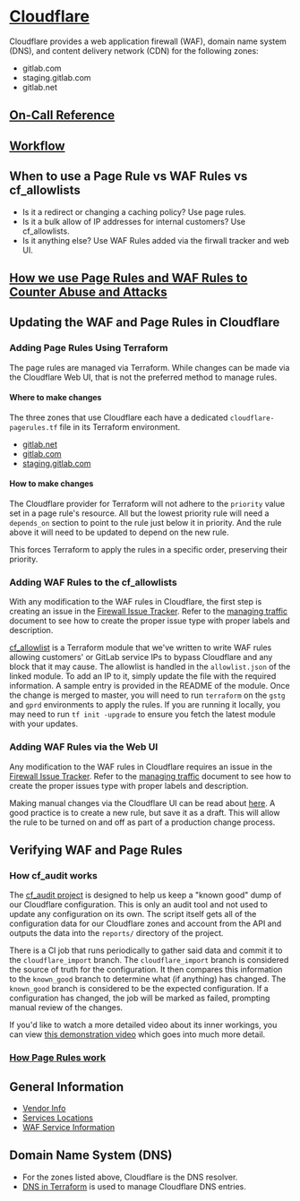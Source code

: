 # [Cloudflare](https://cloudflare.com)

Cloudflare provides a web application firewall (WAF), domain name system
(DNS), and content delivery network (CDN) for the following zones:

- gitlab.com
- staging.gitlab.com
- gitlab.net

## [On-Call Reference](oncall.md)

## [Workflow](https://gitlab.com/gitlab-com/gl-infra/infrastructure/-/issues/10993)

## When to use a Page Rule vs WAF Rules vs cf_allowlists

* Is it a redirect or changing a caching policy? Use page rules.
* Is it a bulk allow of IP addresses for internal customers? Use cf_allowlists.
* Is it anything else? Use WAF Rules added via the firwall tracker and web UI.

## [How we use Page Rules and WAF Rules to Counter Abuse and Attacks](https://gitlab.com/gitlab-com/gl-infra/infrastructure/-/issues/10277)

## Updating the WAF and Page Rules in Cloudflare

### Adding Page Rules Using Terraform
The page rules are managed via Terraform. While changes can be made via the
Cloudflare Web UI, that is not the preferred method to manage rules.

#### Where to make changes
The three zones that use Cloudflare each have a dedicated
`cloudflare-pagerules.tf` file in its Terraform environment.

* [gitlab.net](https://ops.gitlab.net/gitlab-com/gitlab-com-infrastructure/-/blob/master/environments/ops/cloudflare-pagerules.tf)
* [gitlab.com](https://ops.gitlab.net/gitlab-com/gitlab-com-infrastructure/-/blob/master/environments/gprd/cloudflare-pagerules.tf)
* [staging.gitlab.com](https://ops.gitlab.net/gitlab-com/gitlab-com-infrastructure/-/blob/master/environments/gstg/cloudflare-pagerules.tf)

#### How to make changes
The Cloudflare provider for Terraform will not adhere to the `priority` value
set in a page rule's resource. All but the lowest priority rule will need a
`depends_on` section to point to the rule just below it in priority. And the
rule above it will need to be updated to depend on the new rule.

This forces Terraform to apply the rules in a specific order, preserving their
priority.

### Adding WAF Rules to the cf_allowlists

With any modification to the WAF rules in Cloudflare, the first step is
creating an issue in the [Firewall Issue Tracker](https://gitlab.com/gitlab-com/gl-infra/cloudflare-firewall).
Refer to the [managing traffic](managing-traffic.md) document to see how to
create the proper issue type with proper labels and description.

[cf_allowlist](https://ops.gitlab.net/gitlab-com/gl-infra/terraform-modules/cf_allowlists)
is a Terraform module that we've written to write WAF rules allowing customers'
or GitLab service IPs to bypass Cloudflare and any block that it may cause. The
allowlist is handled in the `allowlist.json` of the linked module. To add an IP
to it, simply update the file with the required information. A sample entry is
provided in the README of the module. Once the change is merged to master, you
will need to run `terraform` on the `gstg` and `gprd` environments to apply the
rules. If you are running it locally, you may need to run `tf init -upgrade` to
ensure you fetch the latest module with your updates.

### Adding WAF Rules via the Web UI

Any modification to the WAF rules in Cloudflare requires an issue in the
[Firewall Issue Tracker](https://gitlab.com/gitlab-com/gl-infra/cloudflare-firewall).
Refer to the [managing traffic](managing-traffic.md) document to see how to
create the proper issues type with proper labels and description.

Making manual changes via the Cloudflare UI can be read about [here](https://developers.cloudflare.com/firewall/cf-dashboard/create-edit-delete-rules/).
A good practice is to create a new rule, but save it as a draft. This will
allow the rule to be turned on and off as part of a production change process.

## Verifying WAF and Page Rules

### How cf_audit works

The [cf_audit project](https://ops.gitlab.net/gitlab-com/gl-infra/cloudflare-audit-log)
is designed to help us keep a "known good" dump of our Cloudflare configuration.
This is only an audit tool and not used to update any configuration on its own.
The script itself gets all of the configuration data for our Cloudflare zones
and account from the API and outputs the data into the `reports/` directory of
the project.

There is a CI job that runs periodically to gather said data and commit it to
the `cloudflare_import` branch. The `cloudflare_import` branch is considered
the source of truth for the configuration. It then compares this information to
the `known_good` branch to determine what (if anything) has changed. The
`known_good` branch is considered to be the expected configuration. If a
configuration has changed, the job will be marked as failed, prompting manual
review of the changes.

If you'd like to watch a more detailed video about its inner workings, you can
view [this demonstration video](https://youtu.be/vTKyf-PS7Lo) which goes into
much more detail.

### [How Page Rules work](https://gitlab.com/gitlab-com/gl-infra/infrastructure/-/issues/10989)

## General Information
* [Vendor Info](./vendor.md)
* [Services Locations](./services-locations.md)
* [WAF Service Information](../waf/service-waf.md)

## Domain Name System (DNS)
* For the zones listed above, Cloudflare is the DNS resolver.
* [DNS in Terraform](https://ops.gitlab.net/gitlab-com/gitlab-com-infrastructure/-/tree/master/environments/dns) is used to manage Cloudflare DNS entries.
